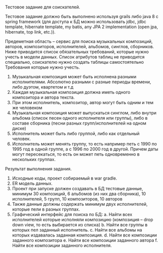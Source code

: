 Тестовое задание для соискателей.

Тестовое задание должно быть выполнено используя grails либо java 8 с spring framework (для доступа к БД можно использовать jdbc, jdbc template, hibernate template, my batis, any JPA 2 implementation (open jpa, hibernate, top link, etc.)). 

Предеметная область – сервис для поиска музыкальных композиций, авторов, композиторов, исполнителей, альбомов, синглов, сборников. Ниже приводится список обязательных требований, которые нужно учесть в модели данных. Список атрибутов таблиц не приводится специально, соискателю нужно создать таблицы самостоятельно
Требования которые нужно учесть.
1. Музыкальная композиция может быть исполнена разными исполнителями. Абсолютно разными с разные периоды времени, либо дуэтом, квартетом и т.д
2. Каждая музыкальная композиция должна иметь одного композитора и автора текста.
3. При этом исполнитель, композитор, автор могут быть одним и тем же человеком
4. Музыкальная композиция может выпускаться синглом, либо внутри альбома (список песен одного исполнителя или группы), либо в составе сборника (песни разных групп/исполнителей на одном диске)
5. Исполнитель может быть либо группой, либо как отдельный человек.
6. Исполнитель может менять группу, то есть например петь с 1990 по 1995 год в одной группе, а с 1996 по 2000 год в другой. Причем даты могут пересекаться, то есть он может петь одновременно в нескольких группах.

Результат выполнения задания.
1. Исходные коды, проект собираемый в war gradle.
2. ER модель данных.
3. Проект при запуске должен создавать в БД тестовые данные, минимум 30 композиций, 6 альбомов (из них два сборника), 10 исполнителей, 5 групп, 10 композиторов, 10 авторов
4. Также данные должны содержать минимум двух исполнителей, которые пели в разных группах.
5. Графический интерфейс для поиска по БД:
a. Найти всех исполнителей которые исполняли композицию (композиция – drop down view, то есть выбирается из списка)
b. Найти все группы в которых пел заданный исполнитель.
c. Найти все альбомы на которых издавалась заданная композиция.
d. Найти все композиции заданного композитора
e. Найти все композиции заданного автора
f. Найти все композиции заданного исполнителя.